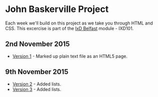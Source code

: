 John Baskerville Project
========================

Each week we'll build on this project as we take you through HTML and CSS. This excercise is part of the [IxD Belfast](http://ixdbelfast.org) module - IXD101.

2nd November 2015
-----------------
+ [Version 1](https://marksleator.github.io/john-baskerville/version1.html) - Marked up plain text file as an HTML5 page.

9th November 2015
-----------------
+ [Version 2](https://marksleator.github.io/john-baskerville/version-2.html) - Added lists.
+ [Version 3](https://marksleator.github.io/john-baskerville/version-3.html) - Added lists.

